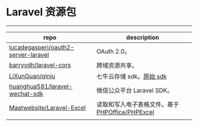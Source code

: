 # Laravel 资源包

---

 repo | description
 -----|-------------
 [lucadegasperi/oauth2-server-laravel](https://github.com/lucadegasperi/oauth2-server-laravel) | OAuth 2.0。
 [barryvdh/laravel-cors](https://github.com/barryvdh/laravel-cors) | 跨域资源共享。
 [LiXunGuan/qiniu](https://github.com/LiXunGuan/qiniu) | 七牛云存储 sdk。[原始 sdk](https://github.com/qiniu/php-sdk)
 [huanghua581/laravel-wechat-sdk](https://github.com/huanghua581/laravel-wechat-sdk) | 微信公众平台 Laravel SDK。
 [Maatwebsite/Laravel-Excel](https://github.com/Maatwebsite/Laravel-Excel) | 读取和写入电子表格文件。基于 [PHPOffice/PHPExcel](https://github.com/PHPOffice/PHPExcel)
 []() | 